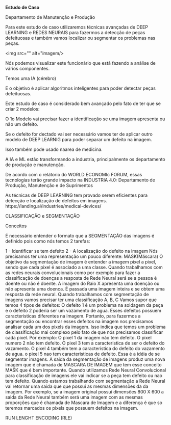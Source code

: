 <b>Estudo de Caso</b>
<p>Departamento de Manutenção e Produção</p>

<p>Para este estudo de caso utilizaremos técnicas avançadas de DEEP LEARNING e REDES NEURAIS para fazermos a detecção de peças defeituosas e também vamos localizar ou segmentar os problemas nas peças.</p>

<img src="" alt="imagem/>

<p>Nós podemos visualizar este funcionário que está fazendo a análise de vários componentes.</p>
<p>Temos uma IA (cérebro)</p>
<p>E o objetivo é aplicar algoritmos inteligentes para poder detectar peças defeituosas.</p>
<p>Este estudo de caso é considerado bem avançado pelo fato de ter que se criar 2 modelos:</p>
<p>O 1o Modelo vai precisar fazer a identificação se uma imagem apresenta ou não um defeito.</p>
<p>Se o defeito for dectado vai ser necessário vamos ter de aplicar outro modelo de DEEP LEARNIG para poder separar um defeito na imagem.</p>
<p>Isso também pode usado naarea de medicina.</p>
<p>A IA e ML estão transformando a industria, principalmente os departamento de produção e manutenção.</p>
<p>De acordo com o relátorio do WORLD ECONOMIc FORUM, essas tecnologias terão grande impacto na INDUSTRIA 4.0: Departamento de Produção, Manutenção e de Suprimentos</p>
<p>As técnicas de DEEP LEARNING tem provado serem eficientes para detecção e localização de defeitos em imagens. https://landing.ai/industries/medical-devices/</p>

CLASSIFICAÇÃO e SEGMENTAÇÃO

Conceitos

<p>É necessário entender o formato que a SEGMENTAÇÃO das imagens é definido pois como nós temos 2 tarefas:</p>
1 - Identificar se tem defeito 
2 - A localização do defeito na imagem
Nós precisamos ter uma representação um pouco diferente:
MASK(Máscara)
O objetivo da segmentação de imagem é entender a imagem pixel a pixel, sendo que cada pixel é associado a uma classe.
Quando trabalhamos com as redes neurais convolucionais como por exemplo para fazer a classificação de doenças a resposta de Rede Neural será se a pessoa é doente ou não é doente. A imagem do Raio X apresenta uma doenção ou não apresenta uma doenca. É passada uma imagem inteira e se obtem uma resposta da rede neural.
Quando trabalhamos com segmentação de imagens vamos precisar ter uma classificação A, B, C
Vamos supor que temos 4 tipos de defeitos: O defeito 1 é um problema na soldagem da peça e o defeito 2 poderia ser um vazamento de agua. Esses defeitos possuem caracteristicas diferentes na imagem. Portanto, para fazermos a segmentação ou encontrar esses defeitos na imagem nos precisamos analisar cada um dos pixels da imagem. Isso indica que temos um problema de classificação mai complexo pelo fato de que nós precisamos classificar cada pixel.
Por exemplo:
O pixel 1 da imagem não tem defeito. O pixel numero 2 não tem defeito. O pixel 3 tem a caracteristica de ser o defeito do vazamento. O pixel 4 também tem a caracteristica do defeito do vazamento de agua. o pixel 5 nao tem caracteristicas de defeito.
Essa é a idéia de se segmentar imagens.
A saida da segmentação de imagens produz uma nova imagem que é chamada de MASCARA DE IMAGEM que tem esse conceito MASK que é bem importante.
Quando utilizamos Rede Neural Convolucional para classificação de imagens ele vai indicar se a peça tem defeito ou nao tem defeito.
Quando estamos trabalhando com segmentação a Rede Neural vai retornar uma saida que que possui as mesmas dimensões da da imagem. Por exemplo, se a imagem original possui dimensões 800 X 600 a saida da Rede Neural também será uma imagem com as mesmas proporções que é chamada de Mascara de Imagem e a diferença é que so teremos marcados os pixels que possuem defeitos na imagem.

RUN LENGHT ENCODING (RLE)




